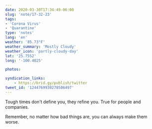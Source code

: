 ```yaml
---
date: 2020-03-30T17:34:49-06:00
slug: 'note/17-32-23'
tags:
- 'Corona Virus'
- 'Quarantine'
type: 'notes'
lang: 'en'
weather: '85.73°F'
weather_summary: 'Mostly Cloudy'
weather_icon: 'partly-cloudy-day'
lat: '25.7552'
long: '-100.4025'

photos:

syndication_links:
    - https://brid.gy/publish/twitter
tweet_id: '1244769930278506497'
---
```

Tough times don't define you, they refine you. ‪True for people and companies.

Remember, no matter how bad things are, you can always make them worse.

 